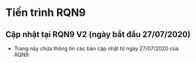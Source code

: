 # Tiến trình RQN9 
## Cập nhật tại RQN9 V2 (ngày bắt đầu 27/07/2020)
- Trang này chứa thông tin các bản cập nhật từ ngày 27/07/2020 của RQN9

